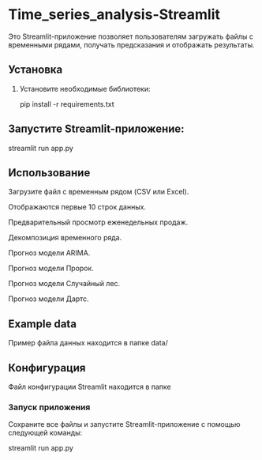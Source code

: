 # Time_series_analysis-Streamlit

Это Streamlit-приложение позволяет пользователям загружать файлы с временными рядами, получать предсказания и отображать результаты.

## Установка

1. Установите необходимые библиотеки:
   
   pip install -r requirements.txt
   
## Запустите Streamlit-приложение:

streamlit run app.py

## Использование
Загрузите файл с временным рядом (CSV или Excel).

Отображаются первые 10 строк данных.

Предварительный просмотр еженедельных продаж.

Декомпозиция временного ряда.

Прогноз модели ARIMA.

Прогноз модели Пророк.

Прогноз модели Случайный лес.

Прогноз модели Дартс.

## Example data

Пример файла данных находится в папке data/

## Конфигурация
Файл конфигурации Streamlit находится в папке 

### Запуск приложения

Сохраните все файлы и запустите Streamlit-приложение с помощью следующей команды:

streamlit run app.py
